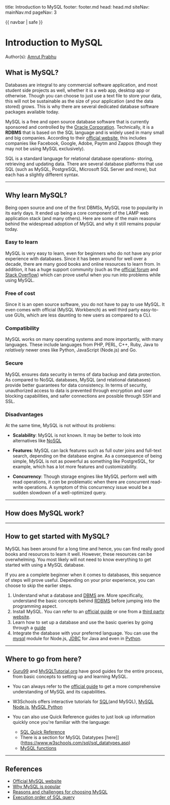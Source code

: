 <frontmatter>
  title: Introduction to MySQL
  footer: footer.md
  head: head.md
  siteNav: mainNav.md
  pageNav: 3
</frontmatter>

{{ navbar | safe }}

<div class="website-content">

# Introduction to MySQL

Author(s): [Amrut Prabhu](https://github.com/amrut-prabhu)

## What is MySQL?

Databases are integral to any commercial software application, and most student side projects as well, whether it is a web app, desktop app or otherwise.
Though you can choose to just use a text file to store your data, this will not be sustainable as the size of your application (and the data stored) grows. This is why there are several dedicated database software packages available today.

<tooltip content="My Structured Query Language(SQL)">MySQL</tooltip> is a free and open source database software that is currently sponsored and controlled by the [Oracle Corporation](https://www.zdnet.com/article/mysql-why-the-open-source-database-is-better-off-under-oracle/). Technically, it is a <tooltip content="Relational DataBase Management System">**RDBMS**</tooltip> that is based on the <tooltip content="Structured Query Language">SQL</tooltip> language and is widely used in many small and big companies. According to their [official website](https://www.mysql.com/why-mysql/), this includes companies like Facebook, Google, Adobe, Paytm and Zappos (though they may not be using MySQL exclusively).

<box type="tip">
	SQL is a standard language for relational database operations- storing, retrieving and updating data. There are several database platforms that use SQL (such as MySQL, PostgreSQL, Microsoft SQL Server and more), but each has a slightly different syntax.
</box>

---

## Why learn MySQL?

Being open source and one of the first DBMSs, MySQL rose to popularity in its early days. It ended up being a core component of the <tooltip content="Linux OS, Apache Server, MySQL RDBMS, PHP  language">LAMP</tooltip> web application stack (and many others).
Here are some of the main reasons behind the widespread adoption of MySQL and why it still remains popular today.

### Easy to learn

MySQL is very easy to learn, even for beginners who do not have any prior experience with databases. Since it has been around for well over a decade, there are many good books and online resources to learn from.
In addition, it has a huge support community (such as the [official forum](https://forums.mysql.com/) and [Stack Overflow](https://stackoverflow.com/questions/tagged/mysql)) which can prove useful when you run into problems while using MySQL.

### Free of cost

Since it is an open source software, you do not have to pay to use MySQL. It even comes with official (MySQL Workbench) as well third party easy-to-use <tooltip content="Graphical User Interface">GUIs</tooltip>, which are less daunting to new users as compared to a <tooltip content="Command Line Interface">CLI</tooltip>.

### Compatibility

MySQL works on many operating systems and more importantly, with many languages. These include languages from PHP, PERL, C++, Ruby, Java to *relatively* newer ones like Python, JavaScript (Node.js) and Go.

### Secure

MySQL ensures data security in terms of data backup and data protection.  As compared to NoSQL databases, MySQL (and relational databases) provide better guarantees for data consistency. In terms of security, unauthorized access to data is prevented through encryption and user blocking capabilities, and safer connections are possible through SSH and SSL.

### Disadvantages

At the same time, MySQL is not without its problems:

- **Scalability**: MySQL is not known. It may be better to look into alternatives like [NoSQL](httpss://)

- **Features**:
MySQL can lack features such as full outer joins and full-text search, depending on the database engine. As a consequence of being simple, MySQL is not as powerful as something like PostgreSQL, for example, which has a lot more features and customizability.

- **Concurrency**:
Though storage engines like MySQL perform well with read operations, it *can* be problematic when there are concurrent read-write operations. A symptom of this concurrency issue would be a sudden slowdown of a well-optimized query.

---

## How does MySQL work?



---

## How to get started with MySQL?

MySQL has been around for a long time and hence, you can find really good books and resources to learn it well. However, these resources can be overwhelming. You most likely will not need to know everything to get started with using a MySQL database.

If you are a complete beginner when it comes to databases, this sequence of steps will prove useful. Depending on your prior experience, you can choose to skip the earlier steps.

1. Understand what a database and [<tooltip content="DataBase Management System">DBMS</tooltip>]({{baseUrl}}/contents/data/databases/databases.html) are. More specifically, understand the basic concepts behind [RDBMS](https://www.tutorialspoint.com/sql/sql-rdbms-concepts.htm) before jumping into the programming aspect.
2. Install MySQL. You can refer to an [official guide](https://dev.mysql.com/doc/workbench/en/wb-windows.html) or one from a [third party website](https://www.tutorialspoint.com/mysql/mysql-installation.htm).
3. Learn how to set up a database and use the basic queries by going through a [guide](https://www.guru99.com/how-to-create-a-database.html)
4. Integrate the database with your preferred language. You can use the [mysql](http://www.mysqltutorial.org/mysql-nodejs/) module for Node.js, [JDBC](http://www.mysqltutorial.org/mysql-jdbc-tutorial/) for Java and even in [Python](http://www.mysqltutorial.org/python-mysql/).

---

## Where to go from here?

- [Guru99](https://www.guru99.com/introduction-to-database-sql.html) and [MySQLTutorial.org](http://www.mysqltutorial.org/basic-mysql-tutorial.aspx) have good guides for the entire process, from basic concepts to setting up and learning MySQL.

- You can always refer to the [official guide](https://dev.mysql.com/doc/refman/8.0/en/tutorial.html) to get a more comprehensive understanding of MySQL and its capabilities.

- W3Schools offers interactive tutorials for [SQL](https://www.w3schools.com/sql/default.asp)(and MySQL), [MySQL Node.js](https://www.w3schools.com/nodejs/nodejs_mysql.asp), [MySQL Python](https://www.w3schools.com/python/python_mysql_getstarted.asp)

- You can also use Quick Reference guides to just look up information quickly once you're familiar with the language:
  - [SQL Quick Reference](https://www.w3schools.com/sql/sql_ref_mysql.asp)
  - There is a section for MySQL Datatypes [here]](https://www.w3schools.com/sql/sql_datatypes.asp)
  - [MySQL functions](https://www.w3schools.com/sql/sql_ref_mysql.asp)

---

## References

- [Official MySQL website](https://www.mysql.com/)
- [Why MySQL is popular](https://www.fromdev.com/2017/03/what-is-mysql-why-is-it-so-popular.html)
- [Reasons and challenges for choosing MySQL](https://dataconomy.com/2017/04/5-reasons-challenges-mysql/)
- [Execution order of SQL query](https://www.designcise.com/web/tutorial/what-is-the-order-of-execution-of-an-sql-query)
